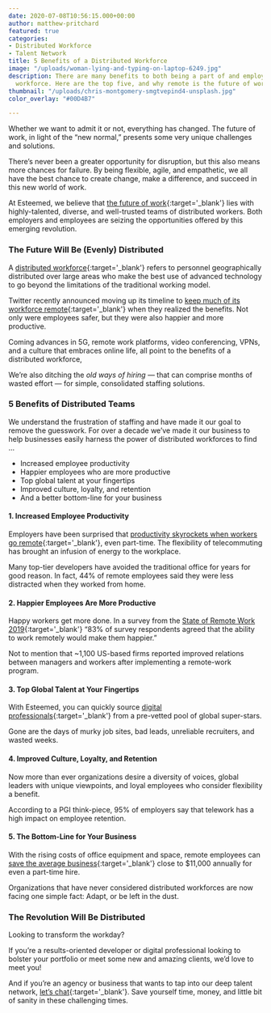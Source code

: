 ```yaml
---
date: 2020-07-08T10:56:15.000+00:00
author: matthew-pritchard
featured: true
categories:
- Distributed Workforce
- Talent Network
title: 5 Benefits of a Distributed Workforce
image: "/uploads/woman-lying-and-typing-on-laptop-6249.jpg"
description: There are many benefits to both being a part of and employing a distributed
  workforce. Here are the top five, and why remote is the future of work.
thumbnail: "/uploads/chris-montgomery-smgtvepind4-unsplash.jpg"
color_overlay: "#00D4B7"

---
```

Whether we want to admit it or not, everything has changed. The future of work, in light of the “new normal,” presents some very unique challenges and solutions.

There’s never been a greater opportunity for disruption, but this also means more chances for failure. By being flexible, agile, and empathetic, we all have the best chance to create change, make a difference, and succeed in this new world of work.

At Esteemed, we believe that [the future of work](https://esteemed.io/blog/2020/07/25/5-reasons-why-you-should-join-a-talent-network/){:target='_blank'} lies with highly-talented, diverse, and well-trusted teams of distributed workers. Both employers and employees are seizing the opportunities offered by this emerging revolution.

### **The Future Will Be (Evenly) Distributed**

A [distributed workforce](https://medium.com/smart-office/how-a-distributed-workforce-makes-employees-work-smarter-a46febf3cb35){:target='_blank'} refers to personnel geographically distributed over large areas who make the best use of advanced technology to go beyond the limitations of the traditional working model.

Twitter recently announced moving up its timeline to [keep much of its workforce remote](https://www.buzzfeednews.com/article/alexkantrowitz/twitter-will-allow-employees-to-work-at-home-forever){:target='_blank'} when they realized the benefits. Not only were employees safer, but they were also happier and more productive.

Coming advances in 5G, remote work platforms, video conferencing, VPNs, and a culture that embraces online life, all point to the benefits of a distributed workforce,

We’re also ditching the _old ways of hiring_ — that can comprise months of wasted effort — for simple, consolidated staffing solutions.

### **5 Benefits of Distributed Teams**

We understand the frustration of staffing and have made it our goal to remove the guesswork. For over a decade we’ve made it our business to help businesses easily harness the power of distributed workforces to find ...

* Increased employee productivity
* Happier employees who are more productive
* Top global talent at your fingertips
* Improved culture, loyalty, and retention
* And a better bottom-line for your business

#### **1. Increased Employee Productivity**

Employers have been surprised that [productivity skyrockets when workers go remote](https://esteemed.io/blog/2020/08/01/can-remote-work-increase-employee-productivity/ "Read more on employee productivity"){:target='_blank'}, even part-time. The flexibility of telecommuting has brought an infusion of energy to the workplace.

Many top-tier developers have avoided the traditional office for years for good reason. In fact, 44% of remote employees said they were less distracted when they worked from home.

#### **2. Happier Employees Are More Productive**

Happy workers get more done. In a survey from the [State of Remote Work 2019](https://www.owllabs.com/state-of-remote-work/2019){:target='_blank'} “83% of survey respondents agreed that the ability to work remotely would make them happier.”

Not to mention that \~1,100 US-based firms reported improved relations between managers and workers after implementing a remote-work program.

#### **3. Top Global Talent at Your Fingertips**

With Esteemed, you can quickly source [digital professionals](https://esteemed.io/blog/2020/08/03/should-i-consider-contract-staffing/ "Find digital professionals today!"){:target='_blank'} from a pre-vetted pool of global super-stars.

Gone are the days of murky job sites, bad leads, unreliable recruiters, and wasted weeks.

#### **4. Improved Culture, Loyalty, and Retention**

Now more than ever organizations desire a diversity of voices, global leaders with unique viewpoints, and loyal employees who consider flexibility a benefit.

According to a PGI think-piece, 95% of employers say that telework has a high impact on employee retention.

#### **5. The Bottom-Line for Your Business**

With the rising costs of office equipment and space, remote employees can [save the average business](https://esteemed.io/blog/2020/08/04/can-hiring-remote-developers-save-my-agency-money/ "Learn how to save by hiring. "){:target='_blank'} close to $11,000 annually for even a part-time hire.

Organizations that have never considered distributed workforces are now facing one simple fact: Adapt, or be left in the dust.

### **The Revolution Will Be Distributed**

Looking to transform the workday?

If you’re a results-oriented developer or digital professional looking to bolster your portfolio or meet some new and amazing clients, we’d love to meet you!

And if you’re an agency or business that wants to tap into our deep talent network, [let’s chat](/pricing/ "Let's Connect!"){:target='_blank'}. Save yourself time, money, and little bit of sanity in these challenging times.